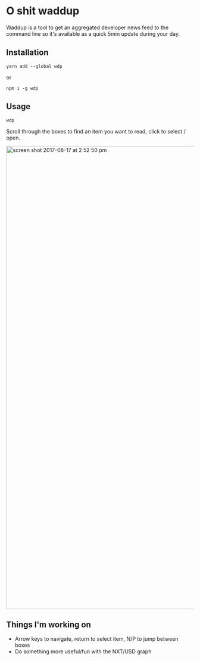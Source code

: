 # O shit waddup
Waddup is a tool to get an aggregated developer news feed to the command line so it's available as a quick 5min update during your day.

## Installation
`yarn add --global wdp`

or

`npm i -g wdp`

## Usage
`wdp`

Scroll through the boxes to find an item you want to read, click to select / open.

<img width="1243" alt="screen shot 2017-08-17 at 2 52 50 pm" src="https://user-images.githubusercontent.com/207421/29414464-0e4e3af6-8360-11e7-9b91-4562b3c03aeb.png">

## Things I'm working on

* Arrow keys to navigate, return to select item, N/P to jump between boxes
* Do something more useful/fun with the NXT/USD graph
